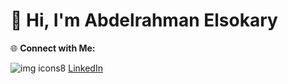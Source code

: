 # 👋 Hi, I'm Abdelrahman Elsokary


🌐 **Connect with Me:** 

![img icons8](https://github.com/user-attachments/assets/efe2ab71-3827-4e0e-ad90-53f7e922beaa)
 [LinkedIn](https://linkedin.com/in/abdulrahmanelsokary)  
